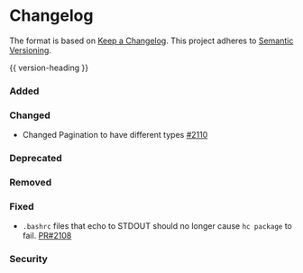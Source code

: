 # Changelog
The format is based on [Keep a Changelog](https://keepachangelog.com/en/1.0.0/).
This project adheres to [Semantic Versioning](https://semver.org/spec/v2.0.0.html).

{{ version-heading }}

### Added

### Changed
- Changed Pagination to have different types [#2110](https://github.com/holochain/holochain-rust/pull/2110)
### Deprecated

### Removed

### Fixed

- `.bashrc` files that echo to STDOUT should no longer cause `hc package` to fail. [PR#2108](https://github.com/holochain/holochain-rust/pull/2108)

### Security

